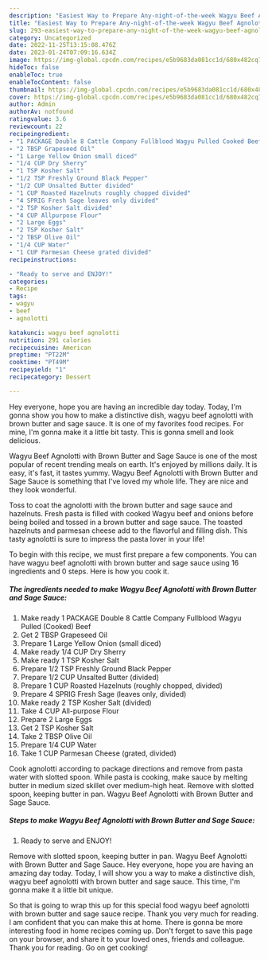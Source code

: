 ```yaml
---
description: "Easiest Way to Prepare Any-night-of-the-week Wagyu Beef Agnolotti with Brown Butter and Sage Sauce"
title: "Easiest Way to Prepare Any-night-of-the-week Wagyu Beef Agnolotti with Brown Butter and Sage Sauce"
slug: 293-easiest-way-to-prepare-any-night-of-the-week-wagyu-beef-agnolotti-with-brown-butter-and-sage-sauce
category: Uncategorized
date: 2022-11-25T13:15:08.476Z
date: 2023-01-24T07:09:16.634Z
image: https://img-global.cpcdn.com/recipes/e5b9683da081cc1d/680x482cq70/wagyu-beef-agnolotti-with-brown-butter-and-sage-sauce-recipe-main-photo.jpg
hideToc: false
enableToc: true
enableTocContent: false
thumbnail: https://img-global.cpcdn.com/recipes/e5b9683da081cc1d/680x482cq70/wagyu-beef-agnolotti-with-brown-butter-and-sage-sauce-recipe-main-photo.jpg
cover: https://img-global.cpcdn.com/recipes/e5b9683da081cc1d/680x482cq70/wagyu-beef-agnolotti-with-brown-butter-and-sage-sauce-recipe-main-photo.jpg
author: Admin
authorAv: notfound
ratingvalue: 3.6
reviewcount: 22
recipeingredient:
- "1 PACKAGE Double 8 Cattle Company Fullblood Wagyu Pulled Cooked Beef"
- "2 TBSP Grapeseed Oil"
- "1 Large Yellow Onion small diced"
- "1/4 CUP Dry Sherry"
- "1 TSP Kosher Salt"
- "1/2 TSP Freshly Ground Black Pepper"
- "1/2 CUP Unsalted Butter divided"
- "1 CUP Roasted Hazelnuts roughly chopped divided"
- "4 SPRIG Fresh Sage leaves only divided"
- "2 TSP Kosher Salt divided"
- "4 CUP Allpurpose Flour"
- "2 Large Eggs"
- "2 TSP Kosher Salt"
- "2 TBSP Olive Oil"
- "1/4 CUP Water"
- "1 CUP Parmesan Cheese grated divided"
recipeinstructions:

- "Ready to serve and ENJOY!"
categories:
- Recipe
tags:
- wagyu
- beef
- agnolotti

katakunci: wagyu beef agnolotti 
nutrition: 291 calories
recipecuisine: American
preptime: "PT22M"
cooktime: "PT49M"
recipeyield: "1"
recipecategory: Dessert

---
```



Hey everyone, hope you are having an incredible day today. Today, I'm gonna show you how to make a distinctive dish, wagyu beef agnolotti with brown butter and sage sauce. It is one of my favorites food recipes. For mine, I'm gonna make it a little bit tasty. This is gonna smell and look delicious.

Wagyu Beef Agnolotti with Brown Butter and Sage Sauce is one of the most popular of recent trending meals on earth. It's enjoyed by millions daily. It is easy, it's fast, it tastes yummy. Wagyu Beef Agnolotti with Brown Butter and Sage Sauce is something that I've loved my whole life. They are nice and they look wonderful.

Toss to coat the agnolotti with the brown butter and sage sauce and hazelnuts. Fresh pasta is filled with cooked Wagyu beef and onions before being boiled and tossed in a brown butter and sage sauce. The toasted hazelnuts and parmesan cheese add to the flavorful and filling dish. This tasty agnolotti is sure to impress the pasta lover in your life!


To begin with this recipe, we must first prepare a few components. You can have wagyu beef agnolotti with brown butter and sage sauce using 16 ingredients and 0 steps. Here is how you cook it.

<!--inarticleads1-->

##### The ingredients needed to make Wagyu Beef Agnolotti with Brown Butter and Sage Sauce:

1. Make ready 1 PACKAGE Double 8 Cattle Company Fullblood Wagyu Pulled (Cooked) Beef
1. Get 2 TBSP Grapeseed Oil
1. Prepare 1 Large Yellow Onion (small diced)
1. Make ready 1/4 CUP Dry Sherry
1. Make ready 1 TSP Kosher Salt
1. Prepare 1/2 TSP Freshly Ground Black Pepper
1. Prepare 1/2 CUP Unsalted Butter (divided)
1. Prepare 1 CUP Roasted Hazelnuts (roughly chopped, divided)
1. Prepare 4 SPRIG Fresh Sage (leaves only, divided)
1. Make ready 2 TSP Kosher Salt (divided)
1. Take 4 CUP All-purpose Flour
1. Prepare 2 Large Eggs
1. Get 2 TSP Kosher Salt
1. Take 2 TBSP Olive Oil
1. Prepare 1/4 CUP Water
1. Take 1 CUP Parmesan Cheese (grated, divided)


Cook agnolotti according to package directions and remove from pasta water with slotted spoon. While pasta is cooking, make sauce by melting butter in medium sized skillet over medium-high heat. Remove with slotted spoon, keeping butter in pan. Wagyu Beef Agnolotti with Brown Butter and Sage Sauce. 

<!--inarticleads2-->

##### Steps to make Wagyu Beef Agnolotti with Brown Butter and Sage Sauce:


1. Ready to serve and ENJOY!

Remove with slotted spoon, keeping butter in pan. Wagyu Beef Agnolotti with Brown Butter and Sage Sauce. Hey everyone, hope you are having an amazing day today. Today, I will show you a way to make a distinctive dish, wagyu beef agnolotti with brown butter and sage sauce. This time, I&#39;m gonna make it a little bit unique. 

So that is going to wrap this up for this special food wagyu beef agnolotti with brown butter and sage sauce recipe. Thank you very much for reading. I am confident that you can make this at home. There is gonna be more interesting food in home recipes coming up. Don't forget to save this page on your browser, and share it to your loved ones, friends and colleague. Thank you for reading. Go on get cooking!
